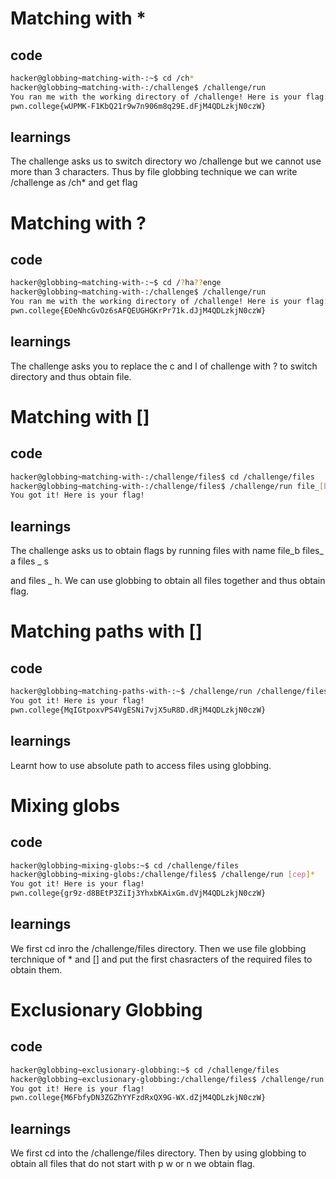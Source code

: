 # Matching with *

## code

```bash
hacker@globbing~matching-with-:~$ cd /ch*
hacker@globbing~matching-with-:/challenge$ /challenge/run
You ran me with the working directory of /challenge! Here is your flag:
pwn.college{wUPMK-F1KbQ21r9w7n906m8q29E.dFjM4QDLzkjN0czW}
```

## learnings

The challenge asks us to switch directory wo /challenge but we cannot use more than 3 characters. Thus by file globbing technique we can write /challenge as /ch* and get flag

# Matching with ?

## code

```bash
hacker@globbing~matching-with-:~$ cd /?ha??enge
hacker@globbing~matching-with-:/challenge$ /challenge/run
You ran me with the working directory of /challenge! Here is your flag:
pwn.college{EOeNhcGvOz6sAFQEUGHGKrPr71k.dJjM4QDLzkjN0czW}
```

## learnings

The challenge asks you to replace the c and l of challenge with ? to switch directory and thus obtain file.

# Matching with []

## code

```bash
hacker@globbing~matching-with-:/challenge/files$ cd /challenge/files
hacker@globbing~matching-with-:/challenge/files$ /challenge/run file_[bash]
You got it! Here is your flag!
```

## learnings

The challenge asks us to obtain flags by running files with name file_b files_ a files _ s

and files _ h. We can use globbing to obtain all files together and thus obtain flag.

# Matching paths with []

## code

```bash
hacker@globbing~matching-paths-with-:~$ /challenge/run /challenge/files/file_[bash]
You got it! Here is your flag!
pwn.college{MqIGtpoxvPS4VgESNi7vjX5uR8D.dRjM4QDLzkjN0czW}
```

## learnings

Learnt how to use absolute path to access files using globbing.

# Mixing globs

## code

```bash
hacker@globbing~mixing-globs:~$ cd /challenge/files
hacker@globbing~mixing-globs:/challenge/files$ /challenge/run [cep]*
You got it! Here is your flag!
pwn.college{gr9z-d8BEtP3ZiIj3YhxbKAixGm.dVjM4QDLzkjN0czW}
```

## learnings

We first cd inro the /challenge/files directory. Then we use file globbing terchnique of * and [] and put the first chasracters of the required files to obtain them.

# Exclusionary Globbing

## code

```bash
hacker@globbing~exclusionary-globbing:~$ cd /challenge/files
hacker@globbing~exclusionary-globbing:/challenge/files$ /challenge/run [^pwn]*
You got it! Here is your flag!
pwn.college{M6FbfyDN3ZGZhYYFzdRxQX9G-WX.dZjM4QDLzkjN0czW}
```

## learnings

We first cd into the /challenge/files directory. Then by using globbing to obtain all files that do not start with p w or n we obtain flag.
